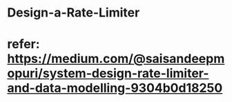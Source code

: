 # Design-a-Rate-Limiter
# refer: https://medium.com/@saisandeepmopuri/system-design-rate-limiter-and-data-modelling-9304b0d18250

